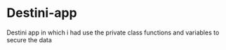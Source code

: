 # Destini-app
Destini app in which i had use the private class functions and variables to secure the data
